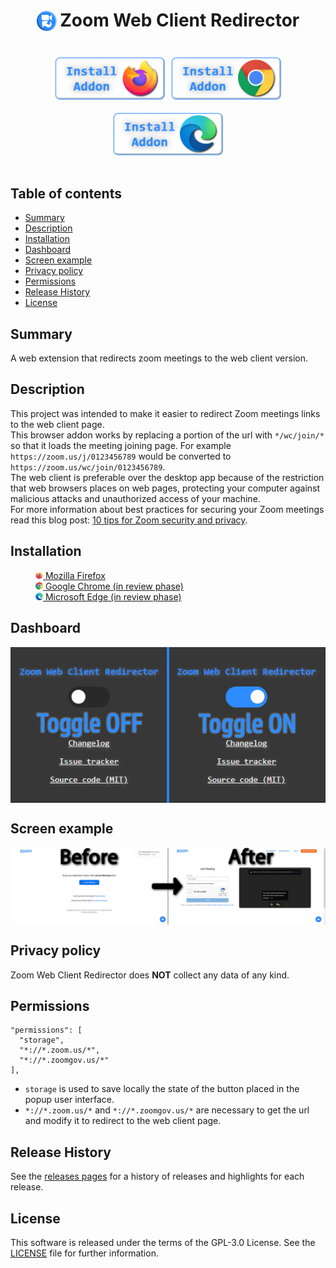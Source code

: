 <h1 align="center">
<sub>
<img src="src/icons/48x48.png" vertical-align="bottom" width="32" height="32" alt="image">
</sub>
Zoom Web Client Redirector
<br><br>
<sup>
  <a href="https://addons.mozilla.org/firefox/addon/zoom-web-client-redirector" rel="nofollow">
    <img src="docs/firefox-widget.png" vertical-align="center" height="72" alt="image"></a>
  <a href=undefined rel="nofollow">
    <img src="docs/chrome-widget.png" vertical-align="center" height="72" alt="image"></a>
  <a href=undefined rel="nofollow">
    <img src="docs/edge-widget.png" vertical-align="center" height="72" alt="image"></a>
</sup>
</h1>

## Table of contents

* [Summary](#summary)
* [Description](#description)
* [Installation](#installation)
* [Dashboard](#dashboard)
* [Screen example](#screen-example)
* [Privacy policy](#privacy-policy)
* [Permissions](#permissions)
* [Release History](#release-history)
* [License](#license)

## Summary

A web extension that redirects zoom meetings to the web client version.

## Description

This project was intended to make it easier to redirect Zoom meetings links to the web client page.  
This browser addon works by replacing a portion of the url with `*/wc/join/*` so that it loads the meeting joining page. For example `https://zoom.us/j/0123456789` would be converted to `https://zoom.us/wc/join/0123456789`.  
The web client is preferable over the desktop app because of the restriction that web browsers places on web pages, protecting your computer against malicious attacks and unauthorized access of your machine.  
For more information about best practices for securing your Zoom meetings read this blog post: [10 tips for Zoom security and privacy](https://www.kaspersky.com/blog/zoom-security-ten-tips/34729).

## Installation

<dl>
  <dd><a href="https://addons.mozilla.org/firefox/addon/zoom-web-client-redirector" rel="nofollow">
    <img src="docs/firefox.png" align="bottom" width="12" height="12" alt="image">  Mozilla Firefox</dd></a>
  <dd><a href="undefined" rel="nofollow">
    <img src="docs/chrome.png" align="bottom" width="12" height="12" alt="image"> Google Chrome (in review phase)</dd></a>
  <dd><a href="undefined" rel="nofollow">
    <img src="docs/edge.png" align="bottom" width="12" height="12" alt="image"> Microsoft Edge (in review phase)</dd></a>
</dl>

## Dashboard

<p align="center">
  <img src="docs/popup.jpg" align="center" alt="image">
</p>

## Screen example

<p align="center">
  <a><img src="docs/screen.jpg" align="center" alt="image">
</p>

## Privacy policy

Zoom Web Client Redirector does **NOT** collect any data of any kind.

## Permissions

```
"permissions": [
  "storage",
  "*://*.zoom.us/*",
  "*://*.zoomgov.us/*"
],
```

- ``storage`` is used to save locally the state of the button placed in the popup user interface.  
- ``*://*.zoom.us/*`` and ``*://*.zoomgov.us/*`` are necessary to get the url and modify it to redirect to the web client page.

## Release History

See the [releases pages](https://github.com/EdoardoTosin/Zoom-Web-Client-Redirector/releases) for a history of releases and highlights for each release.

## License

This software is released under the terms of the GPL-3.0 License. See the [LICENSE](https://raw.githubusercontent.com/EdoardoTosin/Zoom-Web-Client-Redirector/main/LICENSE) file for further information.
